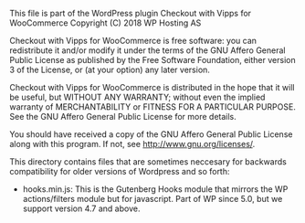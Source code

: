 This file is part of the WordPress plugin Checkout with Vipps for WooCommerce
Copyright (C) 2018 WP Hosting AS

Checkout with Vipps for WooCommerce is free software: you can redistribute it and/or modify
it under the terms of the GNU Affero General Public License as published by
the Free Software Foundation, either version 3 of the License, or
(at your option) any later version.

Checkout with Vipps for WooCommerce is distributed in the hope that it will be useful,
but WITHOUT ANY WARRANTY; without even the implied warranty of
MERCHANTABILITY or FITNESS FOR A PARTICULAR PURPOSE.  See the
GNU Affero General Public License for more details.

You should have received a copy of the GNU Affero General Public License
along with this program.  If not, see <http://www.gnu.org/licenses/>.

This directory contains files that are sometimes neccesary for backwards compatibility for older versions of Wordpress and so forth:

  * hooks.min.js:
    This is the Gutenberg Hooks module that mirrors the WP actions/filters module but for javascript. Part of WP since 5.0, but we support version 4.7 and above.
